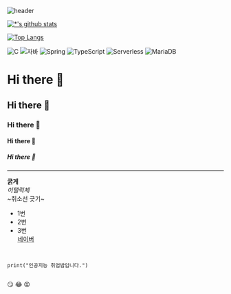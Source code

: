 ![header](https://capsule-render.vercel.app/api?type=shark&color=auto&height=300&section=header&text=깃허브%20특강&fontSize=90&animation=scaleIn)

[![*'s github stats](https://github-readme-stats.vercel.app/api?username=tmfkfl)](https://github.com/tmfkfl)

[![Top Langs](https://github-readme-stats.vercel.app/api/top-langs/?username=tmfkfl)](https://github.com/tmfkfl/github-readme-stats)

![C](https://img.shields.io/badge/-C-123456?style=flat-square&logo=C&logoColor=black)
![자바](https://img.shields.io/badge/-자바-007396?style=flat&logo=Java&logoColor=ffffff)
![Spring](https://img.shields.io/badge/-Spring-6DB33F?style=for-the-badge&logo=Spring&logoColor=white)
![TypeScript](https://img.shields.io/badge/-TypeScript-3178C6?style=flat-square&logo=TypeScript&logoColor=white)
![Serverless](https://img.shields.io/badge/-Serverless-FD5750?style=flat-square&logo=Serverless&logoColor=magenta)
![MariaDB](https://img.shields.io/badge/-MariaDB-1F305F?style=flat-square&logo=mariadb&logoColor=white)



# Hi there 👋
## Hi there 👋
### Hi there 👋
#### Hi there 👋
##### Hi there 👋
---

**굵게** <br>
*이탤릭체* <br>
~취소선 긋기~

* 1번
* 2번
* 3번<br>
[네이버](https://naver.com)


```


print("인공지능 취업밥입니다.")


```

:smirk:
:joy:
:rage:
